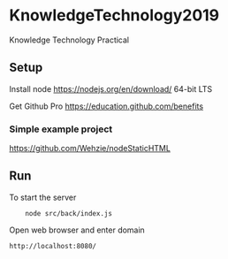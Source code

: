 # KnowledgeTechnology2019
Knowledge Technology Practical

## Setup
Install node
https://nodejs.org/en/download/
64-bit LTS

Get Github Pro
https://education.github.com/benefits

### Simple example project
https://github.com/Wehzie/nodeStaticHTML

## Run
To start the server

        node src/back/index.js

Open web browser and enter domain

    http://localhost:8080/